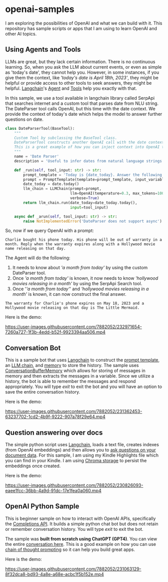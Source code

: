 # openai-samples
I am exploring the possibilities of OpenAI and what we can build with it. This repository has sample scripts or apps that I am using to learn OpenAI and other AI topics.

## Using Agents and Tools
LLMs are great, but they lack certain information. There is no continuous learning. So, when you ask the LLM about current events, or even as simple as 'today's date', they cannot help you. However, in some instances, if you give them the context, like *'today's date is April 18th, 2023'*, they might be helpful or provide access to other tools to seek answers, they might be helpful. [Langchain](https://python.langchain.com/en/latest/index.html)'s [Agent](https://python.langchain.com/en/latest/modules/agents.html) and [Tools](https://python.langchain.com/en/latest/modules/agents/tools.html) help you exactly with that. 

In this sample, we use a tool available in langchain library called SerpApi that searches internet and a custom tool that parses date from NLU string. The DateParser tool calls OpenAI, but this time with the date context. We provide the context of today's date which helps the model to answer further questions on date. 

```python
class DateParserTool(BaseTool):
    """
    Custom Tool by subclassing the BaseTool class.
    DateParserTool constructs another OpenAI call with the date context.
    This is a great example of how you can inject context into OpenAI through chaining.
    """
    name = 'Date Parser'
    description = 'Useful to infer dates from natural language strings.'

    def _run(self, tool_input: str) -> str:
        prompt_template = 'Today is {date_today}. Answer the following in Long Date format: {input}'
        prompt = PromptTemplate(template=prompt_template, input_variables=['date_today', 'input'])
        date_today = date.today()
        llm_chain = LLMChain(prompt=prompt,
                             llm=OpenAI(temperature=0.3, max_tokens=100),
                             verbose=True)
        return llm_chain.run(date_today=date_today.today(),
                             input=tool_input)

    async def _arun(self, tool_input: str) -> str:
        raise NotImplementedError('DateParser does not support async')
```

So, now if we query OpenAI with a prompt:

```
Charlie bought his phone today. His phone will be out of warranty in a month. Reply when the warranty expires along with a Hollywood movie name releasing on that day.
```
The Agent will do the following:
1. It needs to know about *'a month from today'* by using the custom DateParser tool.
2. Once *'a month from today'* is known, it now needs to know *'hollywood movies releasing in a month'* by using the SerpApi Search tool.
4. Once '*'a month from today'*' and *'hollywood movies releasing in a month'* is known, it can now construct the final answer.

```
The warranty for Charlie's phone expires on May 18, 2023 and a Hollywood movie releasing on that day is The Little Mermaid.
```

Here is the demo:

https://user-images.githubusercontent.com/7882052/232971654-7260a727-1f3b-4edd-b52f-9923394aa506.mp4



## Conversation Bot
This is a sample bot that uses [Langchain](https://python.langchain.com/en/latest/index.html) to construct the [prompt template](https://python.langchain.com/en/latest/modules/prompts/prompt_templates/getting_started.html), an [LLM chain](https://python.langchain.com/en/latest/modules/chains/getting_started.html), and [memory](https://python.langchain.com/en/latest/modules/memory/getting_started.html) to store the history. The sample uses [ConversationBufferMemory](https://python.langchain.com/en/latest/modules/memory/types/buffer.html) which allows for storing of messages in memory and then extracts the messages in a variable. Since we utilize a history, the bot is able to remember the messages and respond appropriately. You will type *exit* to exit the bot and you will have an option to save the entire conversation history.

Here is the demo:

https://user-images.githubusercontent.com/7882052/231362453-63237702-1cd2-4b9f-9222-907a78f29e64.mp4

## Question answering over docs
The simple python script uses [Langchain](https://python.langchain.com/en/latest/index.html), loads a text file, creates indexes (from OpenAI embeddings) and then allows you to [ask questions on your document data](https://python.langchain.com/en/latest/use_cases/question_answering.html). For this sample, I am using my Kindle Highlights file which you can find in your Kindle. I am using [Chroma storage](https://www.trychroma.com/) to persist the embeddings once created. 

Here is the demo:

https://user-images.githubusercontent.com/7882052/230826093-eaee1fcc-36bb-4a9d-91dc-17e1fea0a060.mp4

## OpenAI Python Sample
This is beginner sample on how to interact with OpenAI APIs, specifically the [Completions API](https://platform.openai.com/docs/api-reference/completions). It builds a simple python chat bot but does not retain or remember conversation history. You will type *exit* to exit the bot.

The sample was **built from scratch using ChatGPT (GPT4)**. 
You can view the entire [conversation here](https://github.com/chakkaradeep/openai-samples/blob/f255c95df4fef1cec228d64fa920a45f596608b3/OpenAI%20Python%20Sample/gpt4_chat_build_python_sample.md). This is a good example on how you can use [chain of thought prompting](https://learnprompting.org/docs/intermediate/chain_of_thought) so it can help you build great apps.

Here is the demo: 

https://user-images.githubusercontent.com/7882052/231063129-8f32dca8-bd93-4a8e-a68e-acbc1f5b152e.mp4

